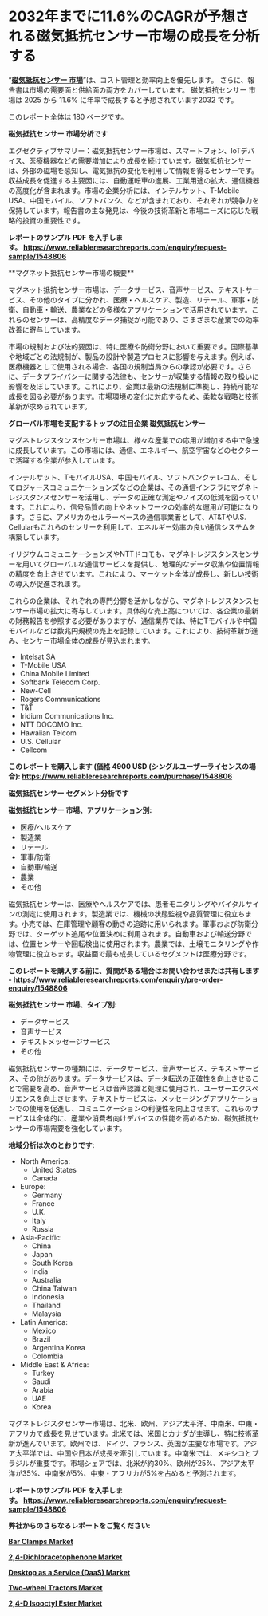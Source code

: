 <p><h1>2032年までに11.6%のCAGRが予想される磁気抵抗センサー市場の成長を分析する</h1></p><p>&ldquo;<strong><a href="https://www.reliableresearchreports.com/magnetoresistive-sensors-r1548806?utm_campaign=110&utm_medium=9&utm_source=Github&utm_content=ia&utm_term=22032025&utm_id=magnetoresistive-sensors">磁気抵抗センサー 市場</a></strong>&rdquo;は、コスト管理と効率向上を優先します。 さらに、報告書は市場の需要面と供給面の両方をカバーしています。 磁気抵抗センサー 市場は 2025 から 11.6% に年率で成長すると予想されています2032 です。</p>
<p>このレポート全体は 180 ページです。</p>
<p><strong>磁気抵抗センサー 市場分析です</strong></p>
<p><p>エグゼクティブサマリー：磁気抵抗センサー市場は、スマートフォン、IoTデバイス、医療機器などの需要増加により成長を続けています。磁気抵抗センサーは、外部の磁場を感知し、電気抵抗の変化を利用して情報を得るセンサーです。収益成長を促進する主要因には、自動運転車の進展、工業用途の拡大、通信機器の高度化が含まれます。市場の企業分析には、インテルサット、T-Mobile USA、中国モバイル、ソフトバンク、などが含まれており、それぞれが競争力を保持しています。報告書の主な発見は、今後の技術革新と市場ニーズに応じた戦略的投資の重要性です。</p></p>
<p><strong>レポートのサンプル PDF を入手します。&nbsp;<a href="https://www.reliableresearchreports.com/enquiry/request-sample/1548806?utm_campaign=110&utm_medium=9&utm_source=Github&utm_content=ia&utm_term=22032025&utm_id=magnetoresistive-sensors">https://www.reliableresearchreports.com/enquiry/request-sample/1548806</a></strong></p>
<p><p>**マグネット抵抗センサー市場の概要**</p><p>マグネット抵抗センサー市場は、データサービス、音声サービス、テキストサービス、その他のタイプに分かれ、医療・ヘルスケア、製造、リテール、軍事・防衛、自動車・輸送、農業などの多様なアプリケーションで活用されています。これらのセンサーは、高精度なデータ捕捉が可能であり、さまざまな産業での効率改善に寄与しています。</p><p>市場の規制および法的要因は、特に医療や防衛分野において重要です。国際基準や地域ごとの法規制が、製品の設計や製造プロセスに影響を与えます。例えば、医療機器として使用される場合、各国の規制当局からの承認が必要です。さらに、データプライバシーに関する法律も、センサーが収集する情報の取り扱いに影響を及ぼしています。これにより、企業は最新の法規制に準拠し、持続可能な成長を図る必要があります。市場環境の変化に対応するため、柔軟な戦略と技術革新が求められています。</p></p>
<p><strong>グローバル市場を支配するトップの注目企業 磁気抵抗センサー</strong></p>
<p><p>マグネトレジスタンスセンサー市場は、様々な産業での応用が増加する中で急速に成長しています。この市場には、通信、エネルギー、航空宇宙などのセクターで活躍する企業が参入しています。</p><p>インテルサット、TモバイルUSA、中国モバイル、ソフトバンクテレコム、そしてロジャースコミュニケーションズなどの企業は、その通信インフラにマグネトレジスタンスセンサーを活用し、データの正確な測定やノイズの低減を図っています。これにより、信号品質の向上やネットワークの効率的な運用が可能になります。さらに、アメリカのセルラーベースの通信事業者として、AT&TやU.S. Cellularもこれらのセンサーを利用して、エネルギー効率の良い通信システムを構築しています。</p><p>イリジウムコミュニケーションズやNTTドコモも、マグネトレジスタンスセンサーを用いてグローバルな通信サービスを提供し、地理的なデータ収集や位置情報の精度を向上させています。これにより、マーケット全体が成長し、新しい技術の導入が促進されます。</p><p>これらの企業は、それぞれの専門分野を活かしながら、マグネトレジスタンスセンサー市場の拡大に寄与しています。具体的な売上高については、各企業の最新の財務報告を参照する必要がありますが、通信業界では、特にTモバイルや中国モバイルなどは数兆円規模の売上を記録しています。これにより、技術革新が進み、センサー市場全体の成長が見込まれます。</p></p>
<p><ul><li>Intelsat SA</li><li>T-Mobile USA</li><li>China Mobile Limited</li><li>Softbank Telecom Corp.</li><li>New-Cell</li><li>Rogers Communications</li><li>T&T</li><li>Iridium Communications Inc.</li><li>NTT DOCOMO Inc.</li><li>Hawaiian Telcom</li><li>U.S. Cellular</li><li>Cellcom</li></ul></p>
<p><strong>このレポートを購入します (価格 4900 USD (シングルユーザーライセンスの場合):&nbsp;<a href="https://www.reliableresearchreports.com/purchase/1548806?utm_campaign=110&utm_medium=9&utm_source=Github&utm_content=ia&utm_term=22032025&utm_id=magnetoresistive-sensors">https://www.reliableresearchreports.com/purchase/1548806</a></strong></p>
<p><strong>磁気抵抗センサー セグメント分析です</strong></p>
<p><strong>磁気抵抗センサー 市場、アプリケーション別:</strong></p>
<p><ul><li>医療/ヘルスケア</li><li>製造業</li><li>リテール</li><li>軍事/防衛</li><li>自動車/輸送</li><li>農業</li><li>その他</li></ul></p>
<p><p>磁気抵抗センサーは、医療やヘルスケアでは、患者モニタリングやバイタルサインの測定に使用されます。製造業では、機械の状態監視や品質管理に役立ちます。小売では、在庫管理や顧客の動きの追跡に用いられます。軍事および防衛分野では、ターゲット追尾や位置決めに利用されます。自動車および輸送分野では、位置センサーや回転検出に使用されます。農業では、土壌モニタリングや作物管理に役立ちます。収益面で最も成長しているセグメントは医療分野です。</p></p>
<p><strong>このレポートを購入する前に、質問がある場合はお問い合わせまたは共有します - <a href="https://www.reliableresearchreports.com/enquiry/pre-order-enquiry/1548806?utm_campaign=110&utm_medium=9&utm_source=Github&utm_content=ia&utm_term=22032025&utm_id=magnetoresistive-sensors">https://www.reliableresearchreports.com/enquiry/pre-order-enquiry/1548806</a></strong></p>
<p><strong>磁気抵抗センサー 市場、タイプ別:</strong></p>
<p><ul><li>データサービス</li><li>音声サービス</li><li>テキストメッセージサービス</li><li>その他</li></ul></p>
<p><p>磁気抵抗センサーの種類には、データサービス、音声サービス、テキストサービス、その他があります。データサービスは、データ転送の正確性を向上させることで需要を高め、音声サービスは音声認識と処理に使用され、ユーザーエクスペリエンスを向上させます。テキストサービスは、メッセージングアプリケーションでの使用を促進し、コミュニケーションの利便性を向上させます。これらのサービスは全体的に、産業や消費者向けデバイスの性能を高めるため、磁気抵抗センサーの市場需要を強化しています。</p></p>
<p><strong>地域分析は次のとおりです:</strong></p>
<p><ul>
    <li>
        North America:
        <ul>
            <li>United States</li>
            <li>Canada</li>
        </ul>
    </li>
    <li>
        Europe:
        <ul>
            <li>Germany</li>
            <li>France</li>
            <li>U.K.</li>
            <li>Italy</li>
            <li>Russia</li>
        </ul>
    </li>
    <li>
        Asia-Pacific:
        <ul>
            <li>China</li>
            <li>Japan</li>
            <li>South Korea</li>
            <li>India</li>
            <li>Australia</li>
            <li>China Taiwan</li>
            <li>Indonesia</li>
            <li>Thailand</li>
            <li>Malaysia</li>
        </ul>
    </li>
    <li>
        Latin America:
        <ul>
            <li>Mexico</li>
            <li>Brazil</li>
            <li>Argentina Korea</li>
            <li>Colombia</li>
        </ul>
    </li>
    <li>
        Middle East & Africa:
        <ul>
            <li>Turkey</li>
            <li>Saudi</li>
            <li>Arabia</li>
            <li>UAE</li>
            <li>Korea</li>
        </ul>
    </li>
    </ul></p>
<p><p>マグネトレジスタセンサー市場は、北米、欧州、アジア太平洋、中南米、中東・アフリカで成長を見せています。北米では、米国とカナダが主導し、特に技術革新が進んでいます。欧州では、ドイツ、フランス、英国が主要な市場です。アジア太平洋では、中国や日本が成長を牽引しています。中南米では、メキシコとブラジルが重要です。市場シェアでは、北米が約30%、欧州が25%、アジア太平洋が35%、中南米が5%、中東・アフリカが5%を占めると予測されます。</p></p>
<p><strong>レポートのサンプル PDF を入手します。&nbsp;<a href="https://www.reliableresearchreports.com/enquiry/request-sample/1548806?utm_campaign=110&utm_medium=9&utm_source=Github&utm_content=ia&utm_term=22032025&utm_id=magnetoresistive-sensors">https://www.reliableresearchreports.com/enquiry/request-sample/1548806</a></strong></p>
<p><strong></strong></p>
<p><strong></strong></p>
<p><strong></strong></p>
<p><strong></strong></p>
<p><strong>弊社からのさらなるレポートをご覧ください:</strong></p>
<p><strong><p><a href="https://github.com/kimanyuzuga/Market-Research-Report-List-1/blob/main/bar-clamps-market.md?utm_campaign=110&utm_medium=9&utm_source=Github&utm_content=ia&utm_term=22032025&utm_id=magnetoresistive-sensors">Bar Clamps Market</a></p><p><a href="https://github.com/lalkobrinarb/Market-Research-Report-List-1/blob/main/24-dichloracetophenone-market.md?utm_campaign=110&utm_medium=9&utm_source=Github&utm_content=ia&utm_term=22032025&utm_id=magnetoresistive-sensors">2,4-Dichloracetophenone Market</a></p><p><a href="https://github.com/ludongfomban/Market-Research-Report-List-1/blob/main/desktop-as-a-service-daas-market.md?utm_campaign=110&utm_medium=9&utm_source=Github&utm_content=ia&utm_term=22032025&utm_id=magnetoresistive-sensors">Desktop as a Service (DaaS) Market</a></p><p><a href="https://github.com/giardafshaxb/Market-Research-Report-List-1/blob/main/two-wheel-tractors-market.md?utm_campaign=110&utm_medium=9&utm_source=Github&utm_content=ia&utm_term=22032025&utm_id=magnetoresistive-sensors">Two-wheel Tractors Market</a></p><p><a href="https://github.com/hutchkloor4x/Market-Research-Report-List-1/blob/main/24-d-isooctyl-ester-market.md?utm_campaign=110&utm_medium=9&utm_source=Github&utm_content=ia&utm_term=22032025&utm_id=magnetoresistive-sensors">2,4-D Isooctyl Ester Market</a></p></strong></p>
